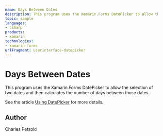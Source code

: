 ```yaml
---
name: Days Between Dates
description: This program uses the Xamarin.Forms DatePicker to allow the selection of two dates and then calculates the number of days between those dates. See the article Using DatePicker for more details.
topic: sample
languages:
- csharp
products:
- xamarin
technologies:
- xamarin-forms
urlFragment: userinterface-datepicker
---
```

Days Between Dates
==================

This program uses the Xamarin.Forms DatePicker to allow the selection of two dates and then calculates the number of days between those dates.

See the article [Using DatePicker](https://docs.microsoft.com/xamarin/xamarin-forms/user-interface/datepicker) for more details.

Author
------

Charles Petzold
